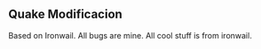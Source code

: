 Quake Modificacion
------------------

Based on Ironwail. All bugs are mine. All cool stuff is from ironwail.

